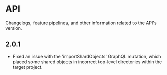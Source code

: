 # API

Changelogs, feature pipelines, and other information related to the API's 
version.

## 2.0.1
- Fixed an issue with the 'importShardObjects' GraphQL mutation, which placed some shared objects in incorrect top-level directories within the target project.